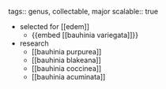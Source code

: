 tags:: genus, collectable, major
scalable:: true

- selected for [[edem]]
	- {{embed [[bauhinia variegata]]}}
- research
	- [[bauhinia purpurea]]
	- [[bauhinia blakeana]]
	- [[bauhinia coccinea]]
	- [[bauhinia acuminata]]